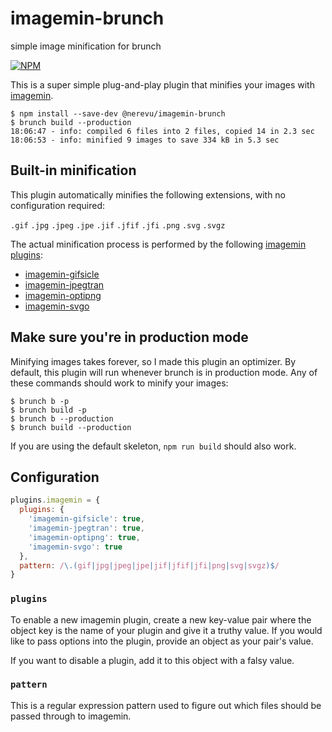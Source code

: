 # imagemin-brunch
simple image minification for brunch

[![NPM](https://nodei.co/npm/@nerevu/imagemin-brunch.png?mini=true)](https://nodei.co/npm/@nerevu/imagemin-brunch/)

This is a super simple plug-and-play plugin that minifies your images with [imagemin](https://www.npmjs.com/package/imagemin).

```
$ npm install --save-dev @nerevu/imagemin-brunch
$ brunch build --production
18:06:47 - info: compiled 6 files into 2 files, copied 14 in 2.3 sec
18:06:53 - info: minified 9 images to save 334 kB in 5.3 sec
```


## Built-in minification
This plugin automatically minifies the following extensions, with no configuration required:

`.gif` `.jpg` `.jpeg` `.jpe` `.jif` `.jfif` `.jfi` `.png` `.svg` `.svgz`

The actual minification process is performed by the following [imagemin plugins](https://www.npmjs.com/browse/keyword/imageminplugin):

* [imagemin-gifsicle](https://www.npmjs.com/package/imagemin-gifsicle)
* [imagemin-jpegtran](https://www.npmjs.com/package/imagemin-jpegtran)
* [imagemin-optipng](https://www.npmjs.com/package/imagemin-optipng)
* [imagemin-svgo](https://www.npmjs.com/package/imagemin-svgo)


## Make sure you're in production mode
Minifying images takes forever, so I made this plugin an optimizer. By default, this plugin will run whenever brunch is in production mode. Any of these commands should work to minify your images:

```
$ brunch b -p
$ brunch build -p
$ brunch b --production
$ brunch build --production
```

If you are using the default skeleton, `npm run build` should also work.


## Configuration

```js
plugins.imagemin = {
  plugins: {
    'imagemin-gifsicle': true,
    'imagemin-jpegtran': true,
    'imagemin-optipng': true,
    'imagemin-svgo': true
  },
  pattern: /\.(gif|jpg|jpeg|jpe|jif|jfif|jfi|png|svg|svgz)$/
}
```

### `plugins`
To enable a new imagemin plugin, create a new key-value pair where the object key is the name of your plugin and give it a truthy value. If you would like to pass options into the plugin, provide an object as your pair's value.

If you want to disable a plugin, add it to this object with a falsy value.

### `pattern`
This is a regular expression pattern used to figure out which files should be passed through to imagemin.
